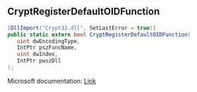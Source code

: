 ## CryptRegisterDefaultOIDFunction

```csharp
[DllImport("Crypt32.dll", SetLastError = true)]
public static extern bool CryptRegisterDefaultOIDFunction(
   uint dwEncodingType,
   IntPtr pszFuncName,
   uint dwIndex,
   IntPtr pwszDll
);
```

Microsoft documentation: [Link](https://docs.microsoft.com/en-us/windows/win32/api/wincrypt/nf-wincrypt-cryptregisterdefaultoidfunction)
